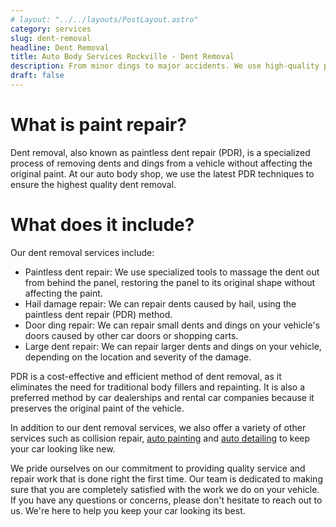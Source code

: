 ```yaml
---
# layout: "../../layouts/PostLayout.astro"
category: services
slug: dent-removal
headline: Dent Removal
title: Auto Body Services Rockville - Dent Removal
description: From minor dings to major accidents. We use high-quality paint and techniques to restore the original color and finish of your vehicle.
draft: false
---
```


# What is paint repair?

Dent removal, also known as paintless dent repair (PDR), is a specialized process of removing dents and dings from a vehicle without affecting the original paint. At our auto body shop, we use the latest PDR techniques to ensure the highest quality dent removal.

# What does it include?

Our dent removal services include:

- Paintless dent repair: We use specialized tools to massage the dent out from behind the panel, restoring the panel to its original shape without affecting the paint.
- Hail damage repair: We can repair dents caused by hail, using the paintless dent repair (PDR) method.
- Door ding repair: We can repair small dents and dings on your vehicle's doors caused by other car doors or shopping carts.
- Large dent repair: We can repair larger dents and dings on your vehicle, depending on the location and severity of the damage.

PDR is a cost-effective and efficient method of dent removal, as it eliminates the need for traditional body fillers and repainting. It is also a preferred method by car dealerships and rental car companies because it preserves the original paint of the vehicle.

In addition to our dent removal services, we also offer a variety of other services such as collision repair, [auto painting](./paint-repair) and [auto detailing](./auto-detailing) to keep your car looking like new.

We pride ourselves on our commitment to providing quality service and repair work that is done right the first time. Our team is dedicated to making sure that you are completely satisfied with the work we do on your vehicle. If you have any questions or concerns, please don't hesitate to reach out to us. We're here to help you keep your car looking its best.
